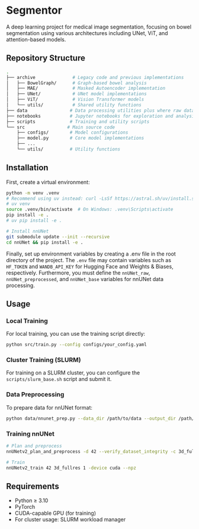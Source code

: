 # Segmentor

A deep learning project for medical image segmentation, focusing on bowel segmentation using various architectures including UNet, ViT, and attention-based models.

## Repository Structure

```bash
.
├── archive              # Legacy code and previous implementations
│   ├── BowelGraph/      # Graph-based bowel analysis
│   ├── MAE/             # Masked Autoencoder implementation
│   ├── UNet/            # UNet model implementations
│   ├── ViT/             # Vision Transformer models
│   └── utils/           # Shared utility functions
├── data                # Data processing utilities plus where raw data is stored
├── notebooks           # Jupyter notebooks for exploration and analysis
├── scripts             # Training and utility scripts
└── src                # Main source code
    ├── configs/        # Model configurations
    ├── model.py        # Core model implementations
    ├── ...
    └── utils/          # Utility functions
```

## Installation

First, create a virtual environment:

```bash
python -m venv .venv
# Recommend using uv instead: curl -LsSf https://astral.sh/uv/install.sh | sh
# uv venv
source .venv/bin/activate  # On Windows: .venv\Scripts\activate
pip install -e .
# uv pip install -e .

# Install nnUNet
git submodule update --init --recursive
cd nnUNet && pip install -e .
```

Finally, set up environment variables by creating a .env file in the root directory of the project. The `.env` file may contain variables such as `HF_TOKEN` and `WANDB_API_KEY` for Hugging Face and Weights & Biases, respectively. Furthermore, you must define the `nnUNet_raw`, `nnUNet_preprocessed`, and `nnUNet_base` variables for nnUNet data processing.

## Usage

### Local Training

For local training, you can use the training script directly:

```bash
python src/train.py --config configs/your_config.yaml
```

### Cluster Training (SLURM)

For training on a SLURM cluster, you can configure the `scripts/slurm_base.sh` script and submit it.

### Data Preprocessing

To prepare data for nnUNet format:

```bash
python data/nnunet_prep.py --data_dir /path/to/data --output_dir /path/to/output
```

### Training nnUNet

```bash
# Plan and preprocess
nnUNetv2_plan_and_preprocess -d 42 --verify_dataset_integrity -c 3d_fullres

# Train
nnUNetv2_train 42 3d_fullres 1 -device cuda --npz
```

## Requirements

- Python ≥ 3.10
- PyTorch
- CUDA-capable GPU (for training)
- For cluster usage: SLURM workload manager

